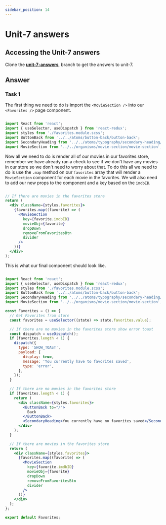 ```yaml
---
sidebar_position: 14
---
```


# Unit-7 answers

## Accessing the Unit-7 answers

Clone the **[unit-7-answers](https://github.com/paul-blackwell/movie-search/tree/unit-7-answers)**, branch to get the answers to unit-7.


## Answer

### Task 1

The first thing we need to do is import the `<MovieSection />` into our `<Favorites />` page component.

``` js

import React from 'react';
import { useSelector, useDispatch } from 'react-redux';
import styles from './favorites.module.scss';
import ButtonBack from '../../atoms/button-back/button-back';
import SecondaryHeading from '../../atoms/typography/secondary-heading/secondary-heading';
import MovieSection from '../../organisms/movie-section/movie-section'; // Added

```

Now all we need to do is render all of our movies in our favorites store, remember we have already ran a check to see if we don't have any movies in our store so we don't need to worry about that. To do this all we need to do is use the `.map` method on our `favorites` array that will render a `MovieSection` component for each movie in the favorites. We will also need to add our new props to the component and a key based on the `imdbID`.

``` jsx

// If there are movies in the favorites store
return (
  <div className={styles.favorites}>
    {favorites.map((favorite) => (
      <MovieSection
        key={favorite.imdbID}
        movieObj={favorite}
        dropDown
        removeFromFavoritesBtn
        divider
      />
    ))}
  </div>
);

```

This is what our final component should look like.


``` jsx

import React from 'react';
import { useSelector, useDispatch } from 'react-redux';
import styles from './favorites.module.scss';
import ButtonBack from '../../atoms/button-back/button-back';
import SecondaryHeading from '../../atoms/typography/secondary-heading/secondary-heading';
import MovieSection from '../../organisms/movie-section/movie-section';

const Favorites = () => {
  // Get Favorites from store
  const favorites = useSelector((state) => state.favorites.value);

  // If there are no movies in the favorites store show error toast
  const dispatch = useDispatch();
  if (favorites.length < 1) {
    dispatch({
      type: 'SHOW_TOAST',
      payload: {
        display: true,
        message: 'You currently have to favorites saved',
        type: 'error',
      },
    });
  }

  // If there are no movies in the favorites store
  if (favorites.length < 1) {
    return (
      <div className={styles.favorites}>
        <ButtonBack to="/">
          Back
        </ButtonBack>
        <SecondaryHeading>You currently have no favorites saved</SecondaryHeading>
      </div>
    );
  }

  // If there are movies in the favorites store
  return (
    <div className={styles.favorites}>
      {favorites.map((favorite) => (
        <MovieSection
          key={favorite.imdbID}
          movieObj={favorite}
          dropDown
          removeFromFavoritesBtn
          divider
        />
      ))}
    </div>
  );
};

export default Favorites;

```
